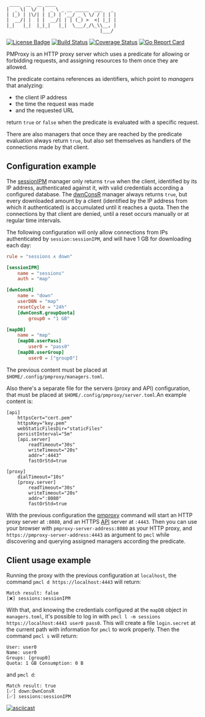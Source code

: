 ```
 ____  __  __ ____                      
|  _ \|  \/  |  _ \ _ __ _____  ___   _ 
| |_) | |\/| | |_) | '__/ _ \ \/ / | | |
|  __/| |  | |  __/| | | (_) >  <| |_| |
|_|   |_|  |_|_|   |_|  \___/_/\_\\__, |
                                  |___/ 
```

[![License Badge][0]](LICENSE) [![Build Status][1]][2] [![Coverage Status][3]][4] [![Go Report Card][5]][6]

PMProxy is an HTTP proxy server which uses a predicate for allowing or forbidding requests, and assigning resources to them once they are allowed.
 
The predicate contains references as identifiers, which point to _managers_ that analyzing:
- the client IP address
- the time the request was made
- and the requested URL

return `true` or `false` when the predicate is evaluated with a specific request.

There are also managers that once they are reached by the predicate evaluation always return `true`, but also set themselves as handlers of the connections made by that client.

## Configuration example

The [sessionIPM](api-description.md/#sessionIPM) manager only returns `true` when the client, identified by its IP address, authenticated against it, with valid credentials according a configured database. The [dwnConsR](api-description.md/#dwnConsR) manager always returns `true`, but every downloaded amount by a client (identified by the IP address from which it authenticated) is accumulated until it reaches a quota. Then the connections by that client are denied, until a reset occurs manually or at regular time intervals.

The following configuration will only allow connections from IPs authenticated by `session:sessionIPM`, and will have 1 GB for downloading each day:

```toml
rule = "sessions ∧ down"

[sessionIPM]
	name = "sessions"
	auth = "map"

[dwnConsR]
	name = "down"
	userDBN = "map"
	resetCycle = "24h"
	[dwnConsR.groupQuota]
		group0 = "1 GB"

[mapDB]
	name = "map"
	[mapDB.userPass]
		user0 = "pass0"
	[mapDB.userGroup]
		user0 = ["group0"]
```

The previous content must be placed at `$HOME/.config/pmproxy/managers.toml`.

Also there's a separate file for the servers (proxy and API) configuration, that must be placed at `$HOME/.config/pmproxy/server.toml`.An example content is:

```
[api]
	httpsCert="cert.pem"
	httpsKey="key.pem"
	webStaticFilesDir="staticFiles"
	persistInterval="5m"
	[api.server]
		readTimeout="30s"
		writeTimeout="20s"
		addr=":4443"
		fastOrStd=true

[proxy]
	dialTimeout="10s"
	[proxy.server]
		readTimeout="30s"
		writeTimeout="20s"
		addr=":8080"
		fastOrStd=true
```

With the previous configuration the [pmproxy](cmd/pmproxy) command will start an HTTP proxy server at `:8080`, and an HTTPS [API](api-description.md) server at `:4443`. Then you can use your browser with `pmproxy-server-address:8080` as your HTTP proxy, and `https://pmproxy-server-address:4443` as argument to `pmcl` while discovering and querying assigned managers according the predicate.

## Client usage example

Running the proxy with the previous configuration at `localhost`, the command `pmcl d https://localhost:4443` will return:

```
Match result: false
[❌] sessions:sessionIPM
```

With that, and knowing the credentials configured at the `mapDB` object in `managers.toml`, it's possible to log in with `pmcl l -m sessions https://localhost:4443 user0 pass0`. This will create a file `login.secret` at the current path with information for `pmcl` to work properly. Then the command `pmcl s` will return:

```
User: user0
Name: user0
Groups: [group0]
Quota: 1 GB Consumption: 0 B
```

and `pmcl d`:

```
Match result: true
[✅] down:DwnConsR
[✅] sessions:sessionIPM
```

[![asciicast](https://asciinema.org/a/IlGgXc8gaBBOBrSQy88ZdeLan.svg)](https://asciinema.org/a/IlGgXc8gaBBOBrSQy88ZdeLan)

[0]: https://img.shields.io/badge/License-AGPL%203%2B-blue.svg
[1]: https://travis-ci.com/lamg/pmproxy.svg?branch=master
[2]: https://travis-ci.com/lamg/pmproxy
[3]: https://coveralls.io/repos/github/lamg/pmproxy/badge.svg?branch=master
[4]: https://coveralls.io/github/lamg/pmproxy?branch=master
[5]: https://goreportcard.com/badge/github.com/lamg/pmproxy
[6]: https://goreportcard.com/report/github.com/lamg/pmproxy
